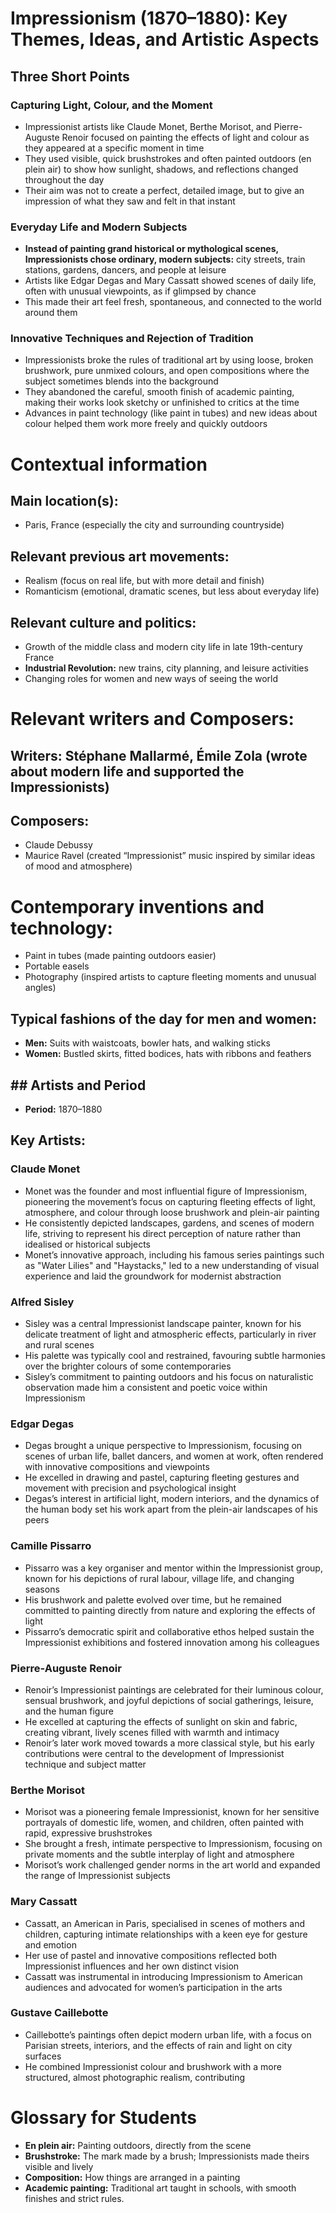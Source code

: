 # Impressionism (1870–1880): Key Themes, Ideas, and Artistic Aspects
## Three Short Points
### Capturing Light, Colour, and the Moment
- Impressionist artists like Claude Monet, Berthe Morisot, and Pierre-Auguste Renoir focused on painting the effects of light and colour as they appeared at a specific moment in time
- They used visible, quick brushstrokes and often painted outdoors (en plein air) to show how sunlight, shadows, and reflections changed throughout the day
- Their aim was not to create a perfect, detailed image, but to give an impression of what they saw and felt in that instant
### Everyday Life and Modern Subjects
- **Instead of painting grand historical or mythological scenes, Impressionists chose ordinary, modern subjects:** city streets, train stations, gardens, dancers, and people at leisure
- Artists like Edgar Degas and Mary Cassatt showed scenes of daily life, often with unusual viewpoints, as if glimpsed by chance
- This made their art feel fresh, spontaneous, and connected to the world around them
### Innovative Techniques and Rejection of Tradition
- Impressionists broke the rules of traditional art by using loose, broken brushwork, pure unmixed colours, and open compositions where the subject sometimes blends into the background
- They abandoned the careful, smooth finish of academic painting, making their works look sketchy or unfinished to critics at the time
- Advances in paint technology (like paint in tubes) and new ideas about colour helped them work more freely and quickly outdoors
# Contextual information
## Main location(s):
- Paris, France (especially the city and surrounding countryside)
## Relevant previous art movements:
- Realism (focus on real life, but with more detail and finish)
- Romanticism (emotional, dramatic scenes, but less about everyday life)
## Relevant culture and politics:
- Growth of the middle class and modern city life in late 19th-century France
- **Industrial Revolution:** new trains, city planning, and leisure activities
- Changing roles for women and new ways of seeing the world
# Relevant writers and Composers:
## Writers: Stéphane Mallarmé, Émile Zola (wrote about modern life and supported the Impressionists)
## Composers:
- Claude Debussy
- Maurice Ravel (created “Impressionist” music inspired by similar ideas of mood and atmosphere)
# Contemporary inventions and technology:
- Paint in tubes (made painting outdoors easier)
- Portable easels
- Photography (inspired artists to capture fleeting moments and unusual angles)
## Typical fashions of the day for men and women:
- **Men:** Suits with waistcoats, bowler hats, and walking sticks
- **Women:**  Bustled skirts, fitted bodices, hats with ribbons and feathers
## ## Artists and Period
- **Period:** 1870–1880
## Key Artists:
### Claude Monet
- Monet was the founder and most influential figure of Impressionism, pioneering the movement’s focus on capturing fleeting effects of light, atmosphere, and colour through loose brushwork and plein-air painting
- He consistently depicted landscapes, gardens, and scenes of modern life, striving to represent his direct perception of nature rather than idealised or historical subjects
- Monet’s innovative approach, including his famous series paintings such as "Water Lilies" and "Haystacks," led to a new understanding of visual experience and laid the groundwork for modernist abstraction
### Alfred Sisley
- Sisley was a central Impressionist landscape painter, known for his delicate treatment of light and atmospheric effects, particularly in river and rural scenes
- His palette was typically cool and restrained, favouring subtle harmonies over the brighter colours of some contemporaries
- Sisley’s commitment to painting outdoors and his focus on naturalistic observation made him a consistent and poetic voice within Impressionism
### Edgar Degas
- Degas brought a unique perspective to Impressionism, focusing on scenes of urban life, ballet dancers, and women at work, often rendered with innovative compositions and viewpoints
- He excelled in drawing and pastel, capturing fleeting gestures and movement with precision and psychological insight
- Degas’s interest in artificial light, modern interiors, and the dynamics of the human body set his work apart from the plein-air landscapes of his peers
### Camille Pissarro
- Pissarro was a key organiser and mentor within the Impressionist group, known for his depictions of rural labour, village life, and changing seasons
- His brushwork and palette evolved over time, but he remained committed to painting directly from nature and exploring the effects of light
- Pissarro’s democratic spirit and collaborative ethos helped sustain the Impressionist exhibitions and fostered innovation among his colleagues
### Pierre-Auguste Renoir
- Renoir’s Impressionist paintings are celebrated for their luminous colour, sensual brushwork, and joyful depictions of social gatherings, leisure, and the human figure
- He excelled at capturing the effects of sunlight on skin and fabric, creating vibrant, lively scenes filled with warmth and intimacy
- Renoir’s later work moved towards a more classical style, but his early contributions were central to the development of Impressionist technique and subject matter
### Berthe Morisot
- Morisot was a pioneering female Impressionist, known for her sensitive portrayals of domestic life, women, and children, often painted with rapid, expressive brushstrokes
- She brought a fresh, intimate perspective to Impressionism, focusing on private moments and the subtle interplay of light and atmosphere
- Morisot’s work challenged gender norms in the art world and expanded the range of Impressionist subjects
### Mary Cassatt
- Cassatt, an American in Paris, specialised in scenes of mothers and children, capturing intimate relationships with a keen eye for gesture and emotion
- Her use of pastel and innovative compositions reflected both Impressionist influences and her own distinct vision
- Cassatt was instrumental in introducing Impressionism to American audiences and advocated for women’s participation in the arts
### Gustave Caillebotte
- Caillebotte’s paintings often depict modern urban life, with a focus on Parisian streets, interiors, and the effects of rain and light on city surfaces
- He combined Impressionist colour and brushwork with a more structured, almost photographic realism, contributing
# Glossary for Students
- **En plein air:** Painting outdoors, directly from the scene
- **Brushstroke:** The mark made by a brush; Impressionists made theirs visible and lively
- **Composition:** How things are arranged in a painting
- **Academic painting:** Traditional art taught in schools, with smooth finishes and strict rules.